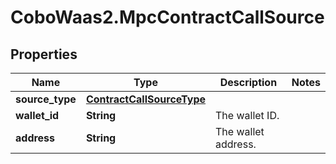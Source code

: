 # CoboWaas2.MpcContractCallSource

## Properties

Name | Type | Description | Notes
------------ | ------------- | ------------- | -------------
**source_type** | [**ContractCallSourceType**](ContractCallSourceType.md) |  | 
**wallet_id** | **String** | The wallet ID. | 
**address** | **String** | The wallet address. | 


